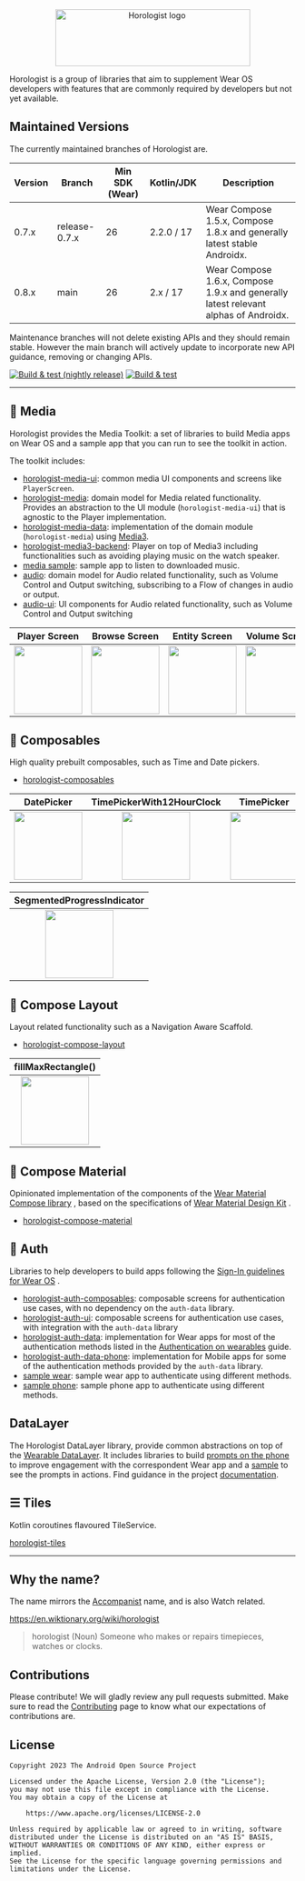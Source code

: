 <div align="center">
  <img src="./logo/logo-large.svg" width="343" height="100" alt="Horologist logo">
</div>

Horologist is a group of libraries that aim to supplement Wear OS developers with features that are
commonly required by developers but not yet available.

## Maintained Versions

The currently maintained branches of Horologist are.

| Version | Branch        | Min SDK (Wear) | Kotlin/JDK | Description                                                                         |
|---------|---------------|----------------|------------|-------------------------------------------------------------------------------------|
| 0.7.x   | release-0.7.x | 26             | 2.2.0 / 17 | Wear Compose 1.5.x, Compose 1.8.x and generally latest stable Androidx.             |
| 0.8.x   | main          | 26             | 2.x / 17   | Wear Compose 1.6.x, Compose 1.9.x and generally latest relevant alphas of Androidx. |

Maintenance branches will not delete existing APIs and they should remain stable. However
the main branch will actively update to incorporate new API guidance, removing or changing
APIs.

[![Build & test (nightly release)](https://github.com/google/horologist/actions/workflows/build_nightly.yml/badge.svg?branch=main)](https://github.com/google/horologist/actions/workflows/build_nightly.yml)
[![Build & test](https://github.com/google/horologist/actions/workflows/build.yml/badge.svg?branch=main)](https://github.com/google/horologist/actions/workflows/build.yml)

---

## 🎵 Media

Horologist provides the Media Toolkit: a set of libraries to build Media apps on Wear OS and a
sample app that you can run to see the toolkit in action.

The toolkit includes:

- [horologist-media-ui](https://google.github.io/horologist/media-ui): common media UI components
  and screens like `PlayerScreen`.
- [horologist-media](https://google.github.io/horologist/media): domain model for Media related
  functionality. Provides an
  abstraction
  to the UI module (`horologist-media-ui`) that is agnostic to the Player implementation.
- [horologist-media-data](https://google.github.io/horologist/media-data): implementation of the
  domain module (`horologist-media`)
  using [Media3](https://developer.android.com/jetpack/androidx/releases/media3).
- [horologist-media3-backend](https://google.github.io/horologist/media3-backend): Player on top of
  Media3 including
  functionalities
  such as avoiding playing music on the watch speaker.
- [media sample](https://google.github.io/horologist/media-sample): sample app to listen to
  downloaded music.
- [audio](https://google.github.io/horologist/audio): domain model for Audio related functionality,
  such as Volume Control and Output switching, subscribing to a Flow of changes in audio or output.
- [audio-ui](https://google.github.io/horologist/audio-ui): UI components for Audio related functionality,
  such as Volume Control and Output switching

|                                                             Player Screen                                                             |                                                          Browse Screen                                                          |                                                          Entity Screen                                                          |                                                             Volume Screen                                                              |
|:-------------------------------------------------------------------------------------------------------------------------------------:|:-------------------------------------------------------------------------------------------------------------------------------:|:-------------------------------------------------------------------------------------------------------------------------------:|:--------------------------------------------------------------------------------------------------------------------------------------:|
| <img src="https://media.githubusercontent.com/media/google/horologist/main/docs/media-ui/playerscreen.png" height="120" width="120" > | <img src="https://media.githubusercontent.com/media/google/horologist/main/docs/media-ui/browse.png" height="120" width="120" > | <img src="https://media.githubusercontent.com/media/google/horologist/main/docs/media-ui/detail.png" height="120" width="120" > | <img src="https://media.githubusercontent.com/media/google/horologist/main/docs/audio-ui/volume_screen.png" height="120" width="120" > |


## 📅 Composables

High quality prebuilt composables, such as Time and Date pickers.

- [horologist-composables](https://google.github.io/horologist/composables)

|                                                               DatePicker                                                                |                                                         TimePickerWith12HourClock                                                          |                                                                 TimePicker                                                                 |
|:---------------------------------------------------------------------------------------------------------------------------------------:|:------------------------------------------------------------------------------------------------------------------------------------------:|:------------------------------------------------------------------------------------------------------------------------------------------:|
| <img src="https://media.githubusercontent.com/media/google/horologist/main/docs/composables/date_picker.png" height="120" width="120" > | <img src="https://media.githubusercontent.com/media/google/horologist/main/docs/composables/time_12h_picker.png" height="120" width="120"> | <img src="https://media.githubusercontent.com/media/google/horologist/main/docs/composables/time_24h_picker.png" height="120" width="120"> |

|                                                               SegmentedProgressIndicator                                                                |
|:-------------------------------------------------------------------------------------------------------------------------------------------------------:|
| <img src="https://media.githubusercontent.com/media/google/horologist/main/docs/composables/segmented_progress_indicator.png" height="120" width="120"> |

## 📐 Compose Layout

Layout related functionality such as a Navigation Aware Scaffold.

- [horologist-compose-layout](https://google.github.io/horologist/compose-layout)

|                                                                fillMaxRectangle()                                                                 |
|:-------------------------------------------------------------------------------------------------------------------------------------------------:|
| <img src="https://media.githubusercontent.com/media/google/horologist/main/docs/compose-layout/fill_max_rectangle.png" height="120" width="120" > |

## 🔲 Compose Material

Opinionated implementation of the components of
the [Wear Material Compose library](https://developer.android.com/jetpack/androidx/releases/wear-compose)
, based on the specifications
of [Wear Material Design Kit](https://developer.android.com/design/ui/wear/guides/foundations/download)
.

- [horologist-compose-material](https://google.github.io/horologist/compose-material)

## 🔐 Auth

Libraries to help developers to build apps following
the [Sign-In guidelines for Wear OS](https://developer.android.com/training/wearables/design/sign-in)
.

- [horologist-auth-composables](https://google.github.io/horologist/auth-composables): composable
  screens for authentication use
  cases, with no dependency on the `auth-data` library.
- [horologist-auth-ui](https://google.github.io/horologist/auth-ui): composable screens for
  authentication use cases, with integration
  with the `auth-data` library
- [horologist-auth-data](https://google.github.io/horologist/auth-data): implementation for Wear
  apps for most of the authentication
  methods listed in
  the [Authentication on wearables](https://developer.android.com/training/wearables/apps/auth-wear)
  guide.
- [horologist-auth-data-phone](https://google.github.io/horologist/auth-data-phone): implementation
  for Mobile apps for some of the
  authentication methods provided by the `auth-data` library.
- [sample wear](https://google.github.io/horologist/auth-sample-apps/#wear-sample): sample wear app
  to authenticate using different methods.
- [sample phone](https://google.github.io/horologist/auth-sample-apps/#phone-sample): sample phone
  app to authenticate using different methods.

## DataLayer

The Horologist DataLayer library, provide common abstractions on top of the
[Wearable DataLayer](https://developer.android.com/training/wearables/data/data-layer).
It includes libraries to build
[prompts on the phone](https://google.github.io/horologist/datalayer-phone-ui/) to improve
engagement with the correspondent Wear app and a
[sample](https://google.github.io/horologist/datalayer-sample/) to see the prompts in actions.
Find guidance in the project [documentation](https://google.github.io/horologist/datalayer/).

## ☰ Tiles

Kotlin coroutines flavoured TileService.

[horologist-tiles](https://google.github.io/horologist/tiles)

---

## Why the name?

The name mirrors the [Accompanist](https://github.com/google/accompanist) name, and is also Watch
related.

https://en.wiktionary.org/wiki/horologist

> horologist (Noun)
> Someone who makes or repairs timepieces, watches or clocks.

## Contributions

Please contribute! We will gladly review any pull requests submitted.
Make sure to read the [Contributing](CONTRIBUTING.md) page to know what our expectations of
contributions are.

## License

```
Copyright 2023 The Android Open Source Project

Licensed under the Apache License, Version 2.0 (the "License");
you may not use this file except in compliance with the License.
You may obtain a copy of the License at

    https://www.apache.org/licenses/LICENSE-2.0

Unless required by applicable law or agreed to in writing, software
distributed under the License is distributed on an "AS IS" BASIS,
WITHOUT WARRANTIES OR CONDITIONS OF ANY KIND, either express or implied.
See the License for the specific language governing permissions and
limitations under the License.
```
